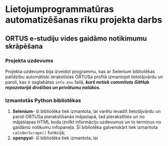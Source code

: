 # Lietojumprogrammatūras automatizēšanas rīku projekta darbs
## ORTUS e-studiju vides gaidāmo notikimumu skrāpēšana
### Projekta uzdevums
Projekta uzdevums bija izveidot programmu, kas ar Selenium bibliotēkas palīdzību automātiski ierakstīsies ORTUSa profilā izmantojot lietotājvārdu un paroli, kas ir saglabātas `info.env` failā, ***kurš netiek commitots GitHub repozotorijā drošības un privātumu nolūkos.***
### Izmantotās Python bibliotēkas
1. **Selenium**- ši bibliotēka tiek izmantota, lai varētu ievadīt lietotājvārdu un paroli ORTUSa pierakstīšanās mājaslapā, tad pierakstīties un no mājaslapas HTML koda izvilkt informāciju uzdevumus un to termiņus no gaidāmo notikumu infopaneļa. Šī bibliotēka galvenokārt tiek izmantota `calnderScrape()` funkcijā;
2. **openpyxl**- šī bibliotēka tiek izmantota, lai
